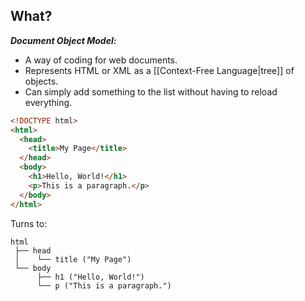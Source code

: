 ## What?
***Document Object Model:*** 
- A way of coding for web documents. 
- Represents HTML or XML as a [[Context-Free Language|tree]] of objects. 
- Can simply add something to the list without having to reload everything. 

```html
<!DOCTYPE html>
<html>
  <head>
    <title>My Page</title>
  </head>
  <body>
    <h1>Hello, World!</h1>
    <p>This is a paragraph.</p>
  </body>
</html>
```
Turns to:
```less
html
 ├── head
 │    └── title ("My Page")
 └── body
      ├── h1 ("Hello, World!")
      └── p ("This is a paragraph.")

```


